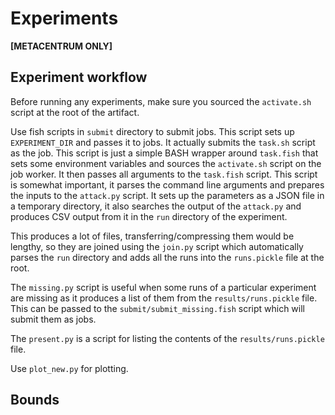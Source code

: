 # Experiments

**[METACENTRUM ONLY]**

## Experiment workflow

Before running any experiments, make sure you sourced the `activate.sh` script at the
root of the artifact.

Use fish scripts in `submit` directory to submit jobs. This script sets up `EXPERIMENT_DIR` and passes it to jobs.
It actually submits the `task.sh` script as the job. This script is just a simple BASH wrapper
around `task.fish` that sets some environment variables and sources the `activate.sh` script on
the job worker. It then passes all arguments to the `task.fish` script. This script is somewhat
important, it parses the command line arguments and prepares the inputs to the `attack.py` script.
It sets up the parameters as a JSON file in a temporary directory, it also searches the output of
the `attack.py` and produces CSV output from it in the `run` directory of the experiment.

This produces a lot of files, transferring/compressing them would be lengthy, so they are joined using the `join.py` script
which automatically parses the `run` directory and adds all the runs into the `runs.pickle` file at the root.

The `missing.py` script is useful when some runs of a particular experiment are missing as it produces
a list of them from the `results/runs.pickle` file. This can be passed to the `submit/submit_missing.fish`
script which will submit them as jobs.

The `present.py` is a script for listing the contents of the `results/runs.pickle` file.

Use `plot_new.py` for plotting.  

## Bounds